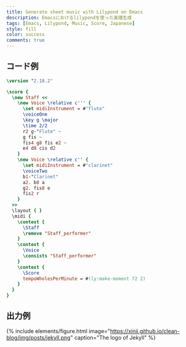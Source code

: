 ```yaml
---
title: Generate sheet music with Lilypond on Emacs
description: Emacsにおけるlilypondを使った楽譜生成
tags: [Emacs, Lilypond, Music, Score, Japanese]
style: fill
color: success
comments: true
---
```


## コード例

```lilypond
\version "2.18.2"

\score {
  \new Staff <<
    \new Voice \relative c''' {
      \set midiInstrument = #"flute"
      \voiceOne
      \key g \major
      \time 2/2
      r2 g-"Flute" ~
      g fis ~
      fis4 g8 fis e2 ~
      e4 d8 cis d2
    }
    \new Voice \relative c'' {
      \set midiInstrument = #"clarinet"
      \voiceTwo
      b1-"Clarinet"
      a2. b8 a
      g2. fis8 e
      fis2 r
    }
  >>
  \layout { }
  \midi {
    \context {
      \Staff
      \remove "Staff_performer"
    }
    \context {
      \Voice
      \consists "Staff_performer"      
    }
    \context {
      \Score
      tempoWholesPerMinute = #(ly:make-moment 72 2)
    }
  }
}
```

## 出力例

{% include elements/figure.html image="https://xinii.github.io/clean-blog/img/posts/jekyll.png" caption="The logo of Jekyll" %}
